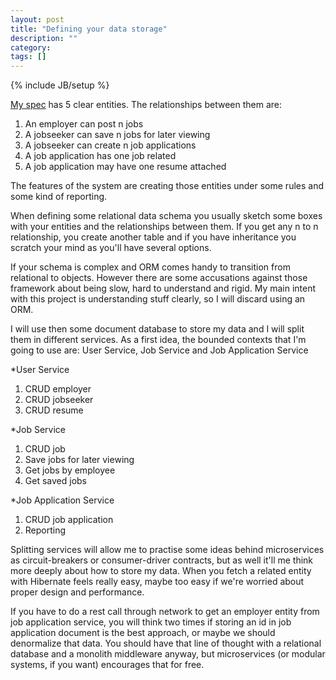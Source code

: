 ```yaml
---
layout: post
title: "Defining your data storage"
description: ""
category: 
tags: []
---
```

{% include JB/setup %}

[My spec](https://github.com/TheLadders/object-calisthenics#exercise) has 5 clear entities. The relationships between them are:

1.  An employer can post n jobs
2.  A jobseeker can save n jobs for later viewing
3.  A jobseeker can create n job applications
4.  A job application has one job related
5.  A job application may have one resume attached

The features of the system are creating those entities under some rules and some kind of reporting.

When defining some relational data schema you usually sketch some boxes with your entities and the relationships between them. If you get any n to n relationship, you create another table and if you have inheritance you scratch your mind as you'll have several options.

If your schema is complex and ORM comes handy to transition from relational to objects. However there are some accusations against those framework about being slow, hard to understand and rigid. My main intent with this project is understanding stuff clearly, so I will discard using an ORM.

I will use then some document database to store my data and I will split them in different services. As a first idea, the bounded contexts that I'm going to use are:&nbsp;User Service,&nbsp;Job Service and&nbsp;Job Application Service

*User Service

1.  CRUD employer
2.  CRUD jobseeker
3.  CRUD resume

*Job Service

1.  CRUD job
2.  Save jobs for later viewing
3.  Get jobs by employee
4.  Get saved jobs

*Job Application Service

1.  CRUD job application
2.  Reporting

Splitting services will allow me to practise some ideas behind microservices as circuit-breakers or consumer-driver contracts, but as well it'll me think more deeply about how to store my data. When you fetch a related entity with Hibernate feels really easy, maybe too easy if we're worried about proper design and performance.

If you have to do a rest call through network to get an employer entity from job application service, you will think two times if storing an id in job application document is the best approach, or maybe we should denormalize that data. You should have that line of thought with a relational database and a monolith middleware anyway, but microservices (or modular systems, if you want) encourages that for free.&nbsp;